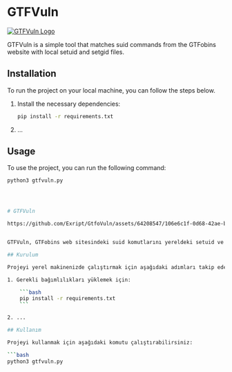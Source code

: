 # GTFVuln


[![GTFVuln Logo](https://raw.githubusercontent.com/Exript/GtfoVuln/main/assets/logo.png)](https://github.com/Exript)

GTFVuln is a simple tool that matches suid commands from the GTFobins website with local setuid and setgid files.

## Installation

To run the project on your local machine, you can follow the steps below.

1. Install the necessary dependencies:

    ```bash
    pip install -r requirements.txt
    ```

2. ...

## Usage

To use the project, you can run the following command:

```bash
python3 gtfvuln.py




# GTFVuln

https://github.com/Exript/GtfoVuln/assets/64208547/106e6c1f-0d68-42ae-b81b-9dc87061c079


GTFVuln, GTFobins web sitesindeki suid komutlarını yereldeki setuid ve setgid dosyaları ile eşleştiren basit bir araçtır.

## Kurulum

Projeyi yerel makinenizde çalıştırmak için aşağıdaki adımları takip edebilirsiniz.

1. Gerekli bağımlılıkları yüklemek için:

    ```bash
    pip install -r requirements.txt
    ```

2. ...

## Kullanım

Projeyi kullanmak için aşağıdaki komutu çalıştırabilirsiniz:

```bash
python3 gtfvuln.py
